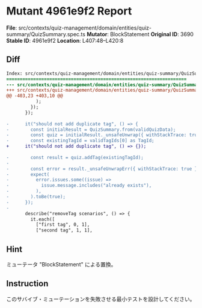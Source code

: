# Mutant 4961e9f2 Report

**File**: src/contexts/quiz-management/domain/entities/quiz-summary/QuizSummary.spec.ts
**Mutator**: BlockStatement
**Original ID**: 3690
**Stable ID**: 4961e9f2
**Location**: L407:48–L420:8

## Diff

```diff
Index: src/contexts/quiz-management/domain/entities/quiz-summary/QuizSummary.spec.ts
===================================================================
--- src/contexts/quiz-management/domain/entities/quiz-summary/QuizSummary.spec.ts	original
+++ src/contexts/quiz-management/domain/entities/quiz-summary/QuizSummary.spec.ts	mutated #3690
@@ -403,23 +403,10 @@
           );
         });
       });
 
-      it("should not add duplicate tag", () => {
-        const initialResult = QuizSummary.from(validQuizData);
-        const quiz = initialResult._unsafeUnwrap({ withStackTrace: true });
-        const existingTagId = validTagIds[0] as TagId;
+      it("should not add duplicate tag", () => {});
 
-        const result = quiz.addTag(existingTagId);
-
-        const error = result._unsafeUnwrapErr({ withStackTrace: true });
-        expect(
-          error.issues.some((issue) =>
-            issue.message.includes("already exists"),
-          ),
-        ).toBe(true);
-      });
-
       describe("removeTag scenarios", () => {
         it.each([
           ["first tag", 0, 1],
           ["second tag", 1, 1],
```

## Hint

ミューテータ "BlockStatement" による置換。

## Instruction

このサバイブ・ミューテーションを失敗させる最小テストを設計してください。
